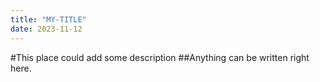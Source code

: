 ```yaml
---
title: "MY-TITLE"
date: 2023-11-12
---
```


#This place could add some description
##Anything can be written right here.
